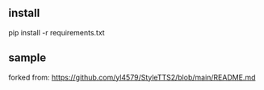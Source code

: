 
## install
pip install -r requirements.txt

## sample



forked from: https://github.com/yl4579/StyleTTS2/blob/main/README.md